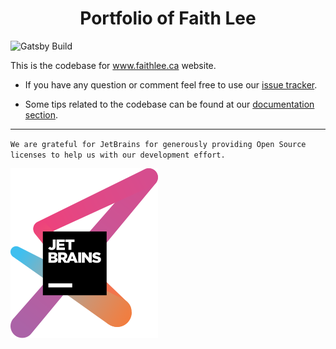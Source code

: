 <h1 align="center">
  Portfolio of Faith Lee
</h1>

![Gatsby Build](https://github.com/OpenArchitex/FaithPortfolio/workflows/Hugo%20Build/badge.svg)

This is the codebase for www.faithlee.ca website. 

- If you have any question or comment feel free to use our [issue tracker](https://github.com/OpenArchitex/FaithPortfolio/issues).

- Some tips related to the codebase can be found at our [documentation section](https://github.com/OpenArchitex/FaithPortfolio/blob/master/DOCUMENTATION.md). 

---

`We are grateful for JetBrains for generously providing Open Source licenses to help us with our development effort.`

[![JetBrains Logo](https://raw.githubusercontent.com/OpenArchitex/CommonAssets/master/images/jetbrains-logo.svg)](https://www.jetbrains.com/?from=FaithPortfolio)
